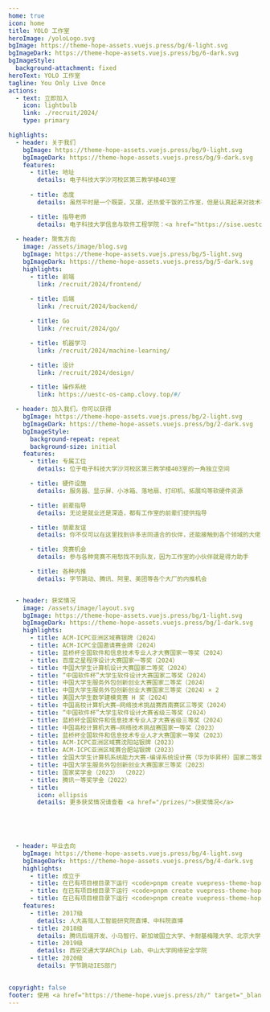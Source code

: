 ```yaml
---
home: true
icon: home
title: YOLO 工作室
heroImage: /yoloLogo.svg
bgImage: https://theme-hope-assets.vuejs.press/bg/6-light.svg
bgImageDark: https://theme-hope-assets.vuejs.press/bg/6-dark.svg
bgImageStyle:
  background-attachment: fixed
heroText: YOLO 工作室
tagline: You Only Live Once
actions:
  - text: 立即加入
    icon: lightbulb
    link: ./recruit/2024/
    type: primary

highlights:
  - header: 关于我们
    bgImage: https://theme-hope-assets.vuejs.press/bg/9-light.svg
    bgImageDark: https://theme-hope-assets.vuejs.press/bg/9-dark.svg
    features:
      - title: 地址
        details: 电子科技大学沙河校区第三教学楼403室
        
      - title: 态度
        details: 虽然平时是一个既耍，又摆，还热爱干饭的工作室，但是认真起来对技术有着非常高的要求

      - title: 指导老师
        details: 电子科技大学信息与软件工程学院：<a href="https://sise.uestc.edu.cn/info/1035/10918.htm">江维</a>、<a href="https://sise.uestc.edu.cn/info/1036/5706.htm">詹瑾瑜</a>
        
  - header: 聚焦方向
    image: /assets/image/blog.svg
    bgImage: https://theme-hope-assets.vuejs.press/bg/5-light.svg
    bgImageDark: https://theme-hope-assets.vuejs.press/bg/5-dark.svg
    highlights:
      - title: 前端
        link: /recruit/2024/frontend/
        
      - title: 后端
        link: /recruit/2024/backend/  

      - title: Go
        link: /recruit/2024/go/    

      - title: 机器学习
        link: /recruit/2024/machine-learning/

      - title: 设计
        link: /recruit/2024/design/           

      - title: 操作系统
        link: https://uestc-os-camp.clovy.top/#/

  - header: 加入我们，你可以获得
    bgImage: https://theme-hope-assets.vuejs.press/bg/2-light.svg
    bgImageDark: https://theme-hope-assets.vuejs.press/bg/2-dark.svg
    bgImageStyle:
      background-repeat: repeat
      background-size: initial
    features:
      - title: 专属工位
        details: 位于电子科技大学沙河校区第三教学楼403室的一角独立空间

      - title: 硬件设施
        details: 服务器、显示屏、小冰箱、落地扇、打印机、拓展坞等软硬件资源

      - title: 前辈指导
        details: 无论是就业还是深造，都有工作室的前辈们提供指导

      - title: 朋辈友谊
        details: 你不仅可以在这里找到许多志同道合的伙伴，还能接触到各个领域的大佬

      - title: 竞赛机会
        details: 参与各种竞赛不用愁找不到队友，因为工作室的小伙伴就是得力助手

      - title: 各种内推
        details: 字节跳动、腾讯、阿里、美团等各个大厂的内推机会


  - header: 获奖情况
    image: /assets/image/layout.svg
    bgImage: https://theme-hope-assets.vuejs.press/bg/1-light.svg
    bgImageDark: https://theme-hope-assets.vuejs.press/bg/1-dark.svg
    highlights:
      - title: ACM-ICPC亚洲区域赛银牌（2024）
      - title: ACM-ICPC全国邀请赛金牌（2024）
      - title: 蓝桥杯全国软件和信息技术专业人才大赛国家一等奖（2024）
      - title: 百度之星程序设计大赛国家一等奖（2024）
      - title: 中国大学生计算机设计大赛国家二等奖（2024）
      - title: “中国软件杯”大学生软件设计大赛国家二等奖（2024）
      - title: 中国大学生服务外包创新创业大赛国家二等奖（2024）
      - title: 中国大学生服务外包创新创业大赛国家三等奖（2024）× 2
      - title: 美国大学生数学建模竞赛 H 奖（2024）
      - title: 中国高校计算机大赛—网络技术挑战赛西南赛区三等奖（2024）
      - title: “中国软件杯”大学生软件设计大赛省级三等奖（2024）
      - title: 蓝桥杯全国软件和信息技术专业人才大赛省级三等奖（2024）
      - title: 中国高校计算机大赛—网络技术挑战赛国家一等奖（2023）
      - title: 蓝桥杯全国软件和信息技术专业人才大赛国家一等奖（2023）
      - title: ACM-ICPC亚洲区域赛沈阳站银牌（2023）
      - title: ACM-ICPC亚洲区域赛合肥站银牌（2023）
      - title: 全国大学生计算机系统能力大赛-编译系统设计赛（华为毕昇杯）国家二等奖（2023）
      - title: 中国大学生服务外包创新创业大赛国家三等奖（2023）
      - title: 国家奖学金（2023） （2022）
      - title: 腾讯一等奖学金（2022）
      - title: 
        icon: ellipsis
        details: 更多获奖情况请查看 <a href="/prizes/">获奖情况</a>
    


      

  - header: 毕业去向
    bgImage: https://theme-hope-assets.vuejs.press/bg/4-light.svg
    bgImageDark: https://theme-hope-assets.vuejs.press/bg/4-dark.svg
    highlights:
      - title: 成立于
      - title: 在已有项目根目录下运行 <code>pnpm create vuepress-theme-hope add .</code> 以在项目中添加主题。
      - title: 在已有项目根目录下运行 <code>pnpm create vuepress-theme-hope add .</code> 以在项目中添加主题。
      - title: 在已有项目根目录下运行 <code>pnpm create vuepress-theme-hope add .</code> 以在项目中添加主题。
    features:
      - title: 2017级
        details: 人大高瓴人工智能研究院直博、中科院直博
      - title: 2018级
        details: 腾讯后端开发、小马智行、新加坡国立大学、卡耐基梅隆大学、北京大学
      - title: 2019级
        details: 西安交通大学ARChip Lab、中山大学网络安全学院
      - title: 2020级
        details: 字节跳动IES部门

  
copyright: false
footer: 使用 <a href="https://theme-hope.vuejs.press/zh/" target="_blank">VuePress Theme Hope</a> 主题 | MIT 协议, 版权所有 © 2019-至今 Mr.Hope
---
```

